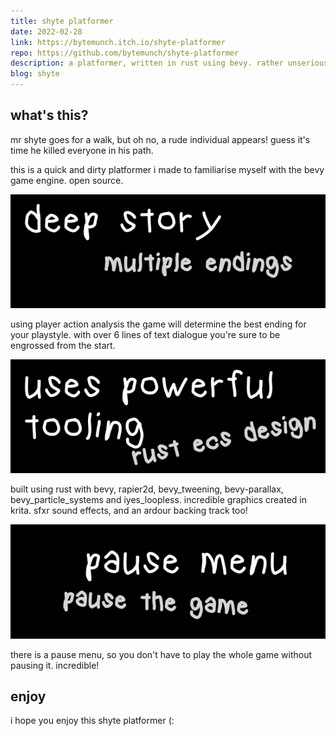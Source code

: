 ```yaml
---
title: shyte platformer
date: 2022-02-28
link: https://bytemunch.itch.io/shyte-platformer
repo: https://github.com/bytemunch/shyte-platformer
description: a platformer, written in rust using bevy. rather unserious.
blog: shyte
---
```


## what's this?

mr shyte goes for a walk, but oh no, a rude individual appears! guess it's time he killed everyone in his path.

this is a quick and dirty platformer i made to familiarise myself with the bevy game engine. open source.

![deep story, multiple endings](img/deep_story.png)

using player action analysis the game will determine the best ending for your playstyle. with over 6 lines of text dialogue you're sure to be engrossed from the start.

![uses very powerful tooling](img/powerful_tooling.png)

built using rust with bevy, rapier2d, bevy_tweening, bevy-parallax, bevy_particle_systems and iyes_loopless. incredible graphics created in krita. sfxr sound effects, and an ardour backing track too!
  
![pause menu](img/pause.png)

there is a pause menu, so you don't have to play the whole game without pausing it. incredible!

## enjoy

i hope you enjoy this shyte platformer (: